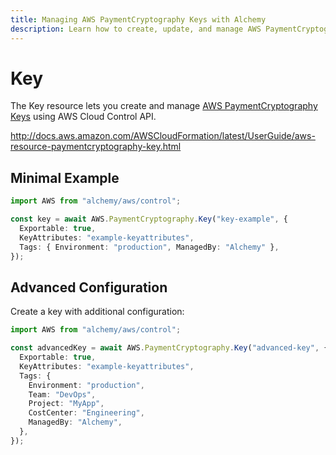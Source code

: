 ```yaml
---
title: Managing AWS PaymentCryptography Keys with Alchemy
description: Learn how to create, update, and manage AWS PaymentCryptography Keys using Alchemy Cloud Control.
---
```


# Key

The Key resource lets you create and manage [AWS PaymentCryptography Keys](https://docs.aws.amazon.com/paymentcryptography/latest/userguide/) using AWS Cloud Control API.

http://docs.aws.amazon.com/AWSCloudFormation/latest/UserGuide/aws-resource-paymentcryptography-key.html

## Minimal Example

```ts
import AWS from "alchemy/aws/control";

const key = await AWS.PaymentCryptography.Key("key-example", {
  Exportable: true,
  KeyAttributes: "example-keyattributes",
  Tags: { Environment: "production", ManagedBy: "Alchemy" },
});
```

## Advanced Configuration

Create a key with additional configuration:

```ts
import AWS from "alchemy/aws/control";

const advancedKey = await AWS.PaymentCryptography.Key("advanced-key", {
  Exportable: true,
  KeyAttributes: "example-keyattributes",
  Tags: {
    Environment: "production",
    Team: "DevOps",
    Project: "MyApp",
    CostCenter: "Engineering",
    ManagedBy: "Alchemy",
  },
});
```

